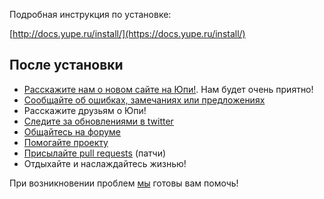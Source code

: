 Подробная инструкция по установке:

[http://docs.yupe.ru/install/](https://docs.yupe.ru/install/)

После установки
---------------

- [Расскажите нам о новом сайте на Юпи!](https://yupe.ru/contacts). Нам будет очень приятно!
- [Сообщайте об ошибках, замечаниях или предложениях](https://github.com/yupe/yupe/issues)
- Расскажите друзьям о Юпи!
- [Следите за обновлениями в twitter](https://twitter.com/YupeCms)
- [Общайтесь на форуме](https://talk.yupe.ru/)
- [Помогайте проекту](https://docs.yupe.ru/assistance.project/)
- [Присылайте pull requests](https://github.com/yupe/yupe/pulls) (патчи)
- Отдыхайте и наслаждайтесь жизнью!

При возникновении проблем [мы](https://amylabs.ru/contact) готовы вам помочь!